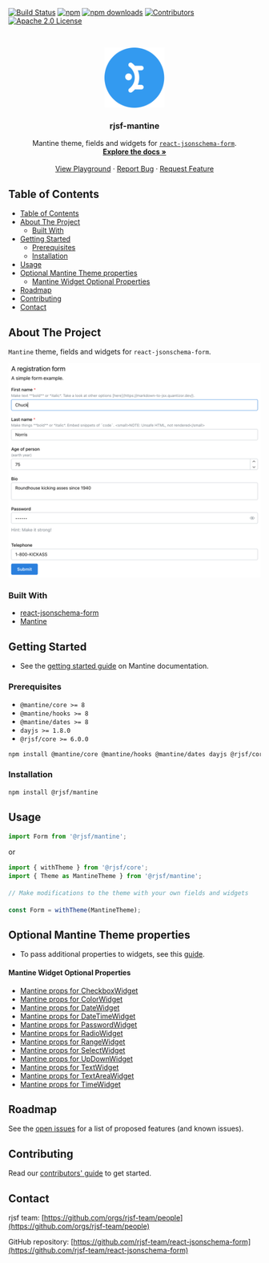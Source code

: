 [![Build Status][build-shield]][build-url]
[![npm][npm-shield]][npm-url]
[![npm downloads][npm-dl-shield]][npm-dl-url]
[![Contributors][contributors-shield]][contributors-url]
[![Apache 2.0 License][license-shield]][license-url]

<!-- PROJECT LOGO -->
<br />
<p align="center">
  <a href="https://github.com/rjsf-team/react-jsonschema-form">
    <img src="https://raw.githubusercontent.com/rjsf-team/react-jsonschema-form/59a8206e148474bea854bbb004f624143fbcbac8/packages/mantine/logo.png" alt="Logo" width="120" height="120">
  </a>

  <h3 align="center">rjsf-mantine</h3>

  <p align="center">
  Mantine theme, fields and widgets for <a href="https://github.com/rjsf-team/react-jsonschema-form/"><code>react-jsonschema-form</code></a>.
    <br />
    <a href="https://rjsf-team.github.io/react-jsonschema-form/docs/"><strong>Explore the docs »</strong></a>
    <br />
    <br />
    <a href="https://rjsf-team.github.io/react-jsonschema-form/">View Playground</a>
    ·
    <a href="https://github.com/rjsf-team/react-jsonschema-form/issues">Report Bug</a>
    ·
    <a href="https://github.com/rjsf-team/react-jsonschema-form/issues">Request Feature</a>
  </p>
</p>

<!-- TABLE OF CONTENTS -->

## Table of Contents

- [Table of Contents](#table-of-contents)
- [About The Project](#about-the-project)
  - [Built With](#built-with)
- [Getting Started](#getting-started)
  - [Prerequisites](#prerequisites)
  - [Installation](#installation)
- [Usage](#usage)
- [Optional Mantine Theme properties](#optional-mantine-theme-properties)
    - [Mantine Widget Optional Properties](#mantine-widget-optional-properties)
- [Roadmap](#roadmap)
- [Contributing](#contributing)
- [Contact](#contact)

<!-- ABOUT THE PROJECT -->

## About The Project

`Mantine` theme, fields and widgets for `react-jsonschema-form`.

[<img src="./screenshot.png" alt="product-screenshot" width="800" />](https://rjsf-team.github.io/@rjsf/mantine)

### Built With

- [react-jsonschema-form](https://github.com/rjsf-team/react-jsonschema-form/)
- [Mantine](https://mantine.dev/)

<!-- GETTING STARTED -->

## Getting Started

- See the [getting started guide](https://mantine.dev/getting-started/) on Mantine documentation.

### Prerequisites

- `@mantine/core >= 8`
- `@mantine/hooks >= 8`
- `@mantine/dates >= 8`
- `dayjs >= 1.8.0`
- `@rjsf/core >= 6.0.0`

```sh
npm install @mantine/core @mantine/hooks @mantine/dates dayjs @rjsf/core
```

### Installation

```sh
npm install @rjsf/mantine
```

<!-- USAGE EXAMPLES -->

## Usage

```javascript
import Form from '@rjsf/mantine';
```

or

```javascript
import { withTheme } from '@rjsf/core';
import { Theme as MantineTheme } from '@rjsf/mantine';

// Make modifications to the theme with your own fields and widgets

const Form = withTheme(MantineTheme);
```

## Optional Mantine Theme properties

- To pass additional properties to widgets, see this [guide](https://rjsf-team.github.io/react-jsonschema-form/docs/usage/objects#additional-properties).

#### Mantine Widget Optional Properties

- [Mantine props for CheckboxWidget](https://mantine.dev/core/checkbox/?t=props)
- [Mantine props for ColorWidget](https://mantine.dev/core/color-input/?t=props)
- [Mantine props for DateWidget](https://mantine.dev/dates/date-input/?t=props)
- [Mantine props for DateTimeWidget](https://mantine.dev/dates/date-input/?t=props)
- [Mantine props for PasswordWidget](https://mantine.dev/core/password-input/?t=props)
- [Mantine props for RadioWidget](https://mantine.dev/core/radio/?t=props)
- [Mantine props for RangeWidget](https://mantine.dev/core/slider/?t=props)
- [Mantine props for SelectWidget](https://mantine.dev/core/select/?t=props)
- [Mantine props for UpDownWidget](https://mantine.dev/core/number-input/?t=props)
- [Mantine props for TextWidget](https://mantine.dev/core/text-input/?t=props)
- [Mantine props for TextAreaWidget](https://mantine.dev/core/textarea/?t=props)
- [Mantine props for TimeWidget](https://mantine.dev/dates/time-input/?t=props)

<!-- ROADMAP -->

## Roadmap

See the [open issues](https://github.com/rjsf-team/react-jsonschema-form/issues) for a list of proposed features (and known issues).

<!-- CONTRIBUTING -->

## Contributing

Read our [contributors' guide](https://rjsf-team.github.io/react-jsonschema-form/docs/contributing/) to get started.

<!-- CONTACT -->

## Contact

rjsf team: [https://github.com/orgs/rjsf-team/people](https://github.com/orgs/rjsf-team/people)

GitHub repository: [https://github.com/rjsf-team/react-jsonschema-form](https://github.com/rjsf-team/react-jsonschema-form)

<!-- MARKDOWN LINKS & IMAGES -->
<!-- https://www.markdownguide.org/basic-syntax/#reference-style-links -->

[build-shield]: https://github.com/rjsf-team/react-jsonschema-form/workflows/CI/badge.svg
[build-url]: https://github.com/rjsf-team/react-jsonschema-form/actions
[contributors-shield]: https://img.shields.io/github/contributors/rjsf-team/react-jsonschema-form.svg
[contributors-url]: https://github.com/rjsf-team/react-jsonschema-form/graphs/contributors
[license-shield]: https://img.shields.io/badge/license-Apache%202.0-blue.svg?style=flat-square
[license-url]: https://choosealicense.com/licenses/apache-2.0/
[npm-shield]: https://img.shields.io/npm/v/@rjsf/mantine/latest.svg?style=flat-square
[npm-url]: https://www.npmjs.com/package/@rjsf/mantine
[npm-dl-shield]: https://img.shields.io/npm/dm/@rjsf/mantine.svg?style=flat-square
[npm-dl-url]: https://www.npmjs.com/package/@rjsf/mantine
[product-screenshot]: https://raw.githubusercontent.com/rjsf-team/react-jsonschema-form/59a8206e148474bea854bbb004f624143fbcbac8/packages/mantine/screenshot.png
